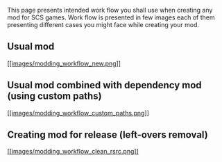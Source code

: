 This page presents intended work flow you shall use when creating any mod for SCS games. Work flow is presented in few images each of them presenting different cases you might face while creating your mod.

## Usual mod
[[[images/modding_workflow_new.png]]](images/modding_workflow_new.png?raw=true)

## Usual mod combined with dependency mod (using custom paths)
[[[images/modding_workflow_custom_paths.png]]](images/modding_workflow_custom_paths.png?raw=true)

## Creating mod for release (left-overs removal)
[[[images/modding_workflow_clean_rsrc.png]]](images/modding_workflow_clean_rsrc.png?raw=true)